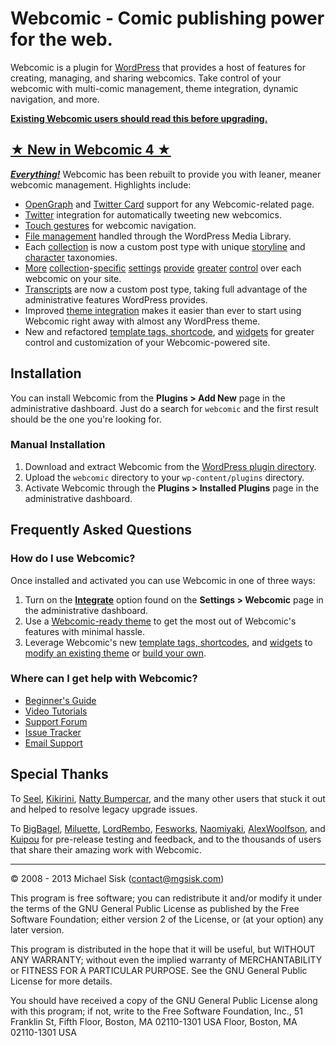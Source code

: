 # Webcomic - Comic publishing power for the web.

Webcomic is a plugin for [WordPress](http://wordpress.org) that provides a host of features for creating, managing, and sharing webcomics. Take control of your webcomic with multi-comic management, theme integration, dynamic navigation, and more.

[**Existing Webcomic users should read this before upgrading.**](http://github.com/mgsisk/webcomic/wiki/Upgrading)

## [★ New in Webcomic 4 ★](http://vimeo.com/channels/webcomic)

[_**Everything!**_](http://github.com/mgsisk/webcomic/wiki) Webcomic has been rebuilt to provide you with leaner, meaner webcomic management. Highlights include:

- [OpenGraph](http://ogp.me) and [Twitter Card](http://dev.twitter.com/docs/cards) support for any Webcomic-related page.
- [Twitter](http://twitter.com) integration for automatically tweeting new webcomics.
- [Touch gestures](http://github.com/mgsisk/webcomic/wiki/Touch-Gestures) for webcomic navigation.
- [File management](http://github.com/mgsisk/webcomic/wiki/Media) handled through the WordPress Media Library.
- Each [collection](http://github.com/mgsisk/webcomic/wiki/Webcomic-Collections) is now a custom post type with unique [storyline](http://github.com/mgsisk/webcomic/wiki/Storylines) and [character](http://github.com/mgsisk/webcomic/wiki/Characters) taxonomies.
- [More](http://github.com/mgsisk/webcomic/wiki/General-Settings) [collection](http://github.com/mgsisk/webcomic/wiki/Transcript-Settings)-[specific](http://github.com/mgsisk/webcomic/wiki/Commerce-Settings) [settings](http://github.com/mgsisk/webcomic/wiki/Access-Settings) [provide](http://github.com/mgsisk/webcomic/wiki/Post-Settings) [greater](http://github.com/mgsisk/webcomic/wiki/Permalink-Settings) [control](http://github.com/mgsisk/webcomic/wiki/Twitter-Settings) over each webcomic on your site.
- [Transcripts](http://github.com/mgsisk/webcomic/wiki/Transcripts) are now a custom post type, taking full advantage of the administrative features WordPress provides.
- Improved [theme integration](http://github.com/mgsisk/webcomic/wiki/Configuring) makes it easier than ever to start using Webcomic right away with almost any WordPress theme.
- New and refactored [template tags, shortcode](http://github.com/mgsisk/webcomic/wiki/Template-Tags-and-Shortcodes), and [widgets](http://github.com/mgsisk/webcomic/wiki/Widgets) for greater control and customization of your Webcomic-powered site.

## Installation

You can install Webcomic from the **Plugins > Add New** page in the administrative dashboard. Just do a search for `webcomic` and the first result should be the one you're looking for.

### Manual Installation

1. Download and extract Webcomic from the [WordPress plugin directory](http://wordpress.org/extend/plugins/webcomic).
2. Upload the `webcomic` directory to your `wp-content/plugins` directory.
3. Activate Webcomic through the **Plugins > Installed Plugins** page in the administrative dashboard.

## Frequently Asked Questions

### How do I use Webcomic?

Once installed and activated you can use Webcomic in one of three ways:

1. Turn on the [**Integrate**](http://github.com/mgsisk/webcomic/wiki/Configuring) option found on the **Settings > Webcomic** page in the administrative dashboard.
2. Use a [Webcomic-ready theme](http://webcomic.nu) to get the most out of Webcomic's features with minimal hassle.
3. Leverage Webcomic's new [template tags, shortcodes](http://github.com/mgsisk/webcomic/wiki/Template-Tags-and-Shortcodes), and [widgets](http://github.com/mgsisk/webcomic/wiki/Widgets) to [modify an existing theme](http://wordpress.org/extend/themes) or [build your own](http://codex.wordpress.org/Theme_Development).

### Where can I get help with Webcomic?

- [Beginner's Guide](http://github.com/mgsisk/webcomic/wiki)
- [Video Tutorials](http://vimeo.com/channels/webcomic)
- [Support Forum](http://groups.google.com/d/forum/webcomicnu)
- [Issue Tracker](http://github.com/mgsisk/webcomic/issues)
- [Email Support](mailto:support@webcomic.nu)

## Special Thanks

To [Seel](http://twitter.com/webcrumblick), [Kikirini](http://twitter.com/Kikirini), [Natty Bumpercar](http://twitter.com/nattybumpercar), and the many other users that stuck it out and helped to resolve legacy upgrade issues.

To [BigBagel](http://twitter.com/DrPotatoMonster), [Miluette](http://twitter.com/miluette), [LordRembo](http://twitter.com/lordrembo), [Fesworks](http://twitter.com/fesworks), [Naomiyaki](http://twitter.com/naomiyaki), [AlexWoolfson](http://twitter.com/alexwoolfson), and [Kuipou](http://twitter.com/kuipou) for pre-release testing and feedback, and to the thousands of users that share their amazing work with Webcomic.

---

© 2008 - 2013 Michael Sisk (contact@mgsisk.com)

This program is free software; you can redistribute it and/or modify it under the terms of the GNU General Public License as published by the Free Software Foundation; either version 2 of the License, or (at your option) any later version.

This program is distributed in the hope that it will be useful, but WITHOUT ANY WARRANTY; without even the implied warranty of MERCHANTABILITY or FITNESS FOR A PARTICULAR PURPOSE. See the GNU General Public License for more details.

You should have received a copy of the GNU General Public License along with this program; if not, write to the Free Software Foundation, Inc., 51 Franklin St, Fifth Floor, Boston, MA 02110-1301 USA Floor, Boston, MA 02110-1301 USA